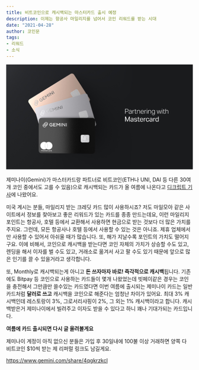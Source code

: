 ```yaml
---
title: 비트코인으로 캐시백되는 마스터카드 출시 예정
description: 이제는 항공사 마일리지를 넘어서 코인 리워드를 받는 시대
date: "2021-04-28"
author: 코인문
tags:
- 리워드
- 소식
---
```


![이미지 출처 gemini.com](./1.jpg "이미지 출처 gemini.com")

제미나이(Gemini)가 마스터카드랑 파트너로 비트코인(ETH나 UNI, DAI 등 다른 30여개 코인 중에서도 고를 수 있음)으로 캐시백되는 카드가 올 여름에 나온다고 [디크립트 기사](https://decrypt.co/69181/gemini-crypto-mastercard-unwrapped-summer)에 나왔어요.

미국 계시는 분들, 마일리지 받는 크레딧 카드 많이 사용하시죠? 저도 마일모아 같은 사이트에서 정보를 찾아보고 좋은 리워드가 있는 카드를 종종 만드는데요, 이런 마일리지 포인트는 항공사, 호텔 등에서 교환해서 사용하면 현금으로 받는 것보다 더 많은 가치를 주지요. 그런데, 모든 항공사나 호텔 등에서 사용할 수 있는 것은 아니죠. 제휴 업체에서만 사용할 수 있어서 아쉬울 때가 많습니다. 또, 해가 지날수록 포인트의 가치도 떨어지구요. 이에 비해서, 코인으로 캐시백을 받는다면 코인 자체의 가치가 상승할 수도 있고, 렌딩을 해서 이자를 벌 수도 있고, 거래소로 옮겨서 사고 팔 수도 있기 때문에 앞으로 많은 인기를 끌 수 있을거라고 생각합니다.

또, Monthly로 캐시백되는게 아니고 **돈 쓰자마자 바로! 즉각적으로 캐시백**됩니다. 기존에도 Bitpay 등 코인으로 사용하는 카드들이 몇개 나왔었는데 빗페이같은 경우는 코인을 충전해서 그만큼만 쓸수있는 카드였다면 이번 여름에 출시되는 제미나이 카드는 일반 카드처럼 **달러로 쓰고** 캐시백을 코인으로 해준다는 엄청난 차이가 있어요. 최대 3% 캐시백인데 레스토랑이 3%, 그로서리샤핑이 2%, 그 외는 1% 캐시백이라고 합니다. 캐시백받은거 제미나이에서 빌려주고 이자도 받을 수 있다고 하니 꽤나 기대가되는 카드입니다.

**여름에 카드 출시되면 다시 글 올려볼게요**

제미나이 계정이 아직 없으신 분들은 가입 후 30일내에 100불 이상 거래하면 양쪽 다 비트코인 $10씩 받는 제 리퍼럴 링크도 남길게요.

https://www.gemini.com/share/4qgkrzkcl